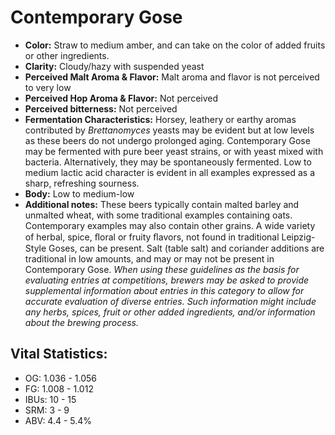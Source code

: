# Contemporary Gose

- **Color:** Straw to medium amber, and can take on the color of added fruits or other ingredients.
- **Clarity:** Cloudy/hazy with suspended yeast
- **Perceived Malt Aroma & Flavor:** Malt aroma and flavor is not perceived to very low
- **Perceived Hop Aroma & Flavor:** Not perceived
- **Perceived bitterness:** Not perceived
- **Fermentation Characteristics:** Horsey, leathery or earthy aromas contributed by _Brettanomyces_ yeasts may be evident but at low levels as these beers do not undergo prolonged aging. Contemporary Gose may be fermented with pure beer yeast strains, or with yeast mixed with bacteria. Alternatively, they may be spontaneously fermented. Low to medium lactic acid character is evident in all examples expressed as a sharp, refreshing sourness.
- **Body:** Low to medium-low
- **Additional notes:** These beers typically contain malted barley and unmalted wheat, with some traditional examples containing oats. Contemporary examples may also contain other grains. A wide variety of herbal, spice, ﬂoral or fruity ﬂavors, not found in traditional Leipzig-Style Goses, can be present. Salt (table salt) and coriander additions are traditional in low amounts, and may or may not be present in Contemporary Gose. _When using these guidelines as the basis for evaluating entries at competitions, brewers may be asked to provide supplemental information about entries in this category to allow for accurate evaluation of diverse entries. Such information might include any herbs, spices, fruit or other added ingredients, and/or information about the brewing process._

## Vital Statistics:

- OG: 1.036 - 1.056
- FG: 1.008 - 1.012
- IBUs: 10 - 15
- SRM: 3 - 9
- ABV: 4.4 - 5.4%
